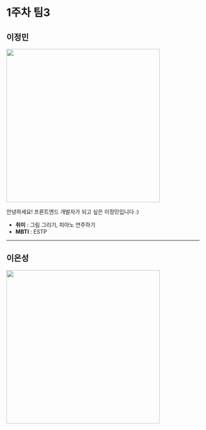 # 1주차 팀3

## 이정민

<img width="400" src="https://user-images.githubusercontent.com/50590192/124442594-dd827480-ddb7-11eb-8c00-47ad22b158e9.png"/>

안녕하세요! 프론트엔드 개발자가 되고 싶은 이정민입니다 :)
- **취미** : 그림 그리기, 피아노 연주하기
- **MBTI** : ESTP

---

## 이은성

<img width="400" src="https://user-images.githubusercontent.com/50590192/124443065-54b80880-ddb8-11eb-9dce-3afbb60a3b61.png">

